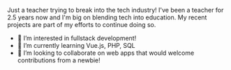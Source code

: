 Just a teacher trying to break into the tech industry!
I've been a teacher for 2.5 years now and I'm big on blending tech into education. My recent projects are part of my efforts to continue doing so.
- 👀 I’m interested in fullstack development!
- 🌱 I’m currently learning Vue.js, PHP, SQL
- 💞️ I’m looking to collaborate on web apps that would welcome contributions from a newbie!
